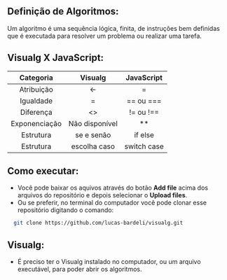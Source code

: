 
## Definição de Algoritmos:
Um algoritmo é uma sequência lógica, finita, de instruções bem definidas 
que é executada para resolver um problema ou realizar uma tarefa.

## Visualg X JavaScript:

| Categoria | Visualg | JavaScript |
| :-: | :-: | :-: |
| Atribuição | <- | = |
| Igualdade | = | == ou === |
| Diferença | <> | != ou !== |
| Exponenciação | Não disponível | ** |
| Estrutura | se e senão | if else |
| Estrutura | escolha caso | switch case |

## Como executar:
* Você pode baixar os aquivos através do botão **Add file** acima dos arquivos do repositório e depois selecionar o **Upload files**.
* Ou se preferir, no terminal do computador você pode clonar esse repositório digitando o comando:
```bash
  git clone https://github.com/lucas-bardeli/visualg.git
```

## Visualg:
* É preciso ter o Visualg instalado no computador, ou um arquivo executável, para poder abrir os algoritmos.